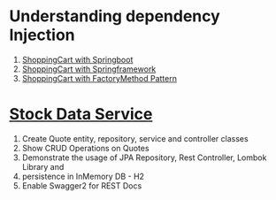 # Understanding dependency Injection
1. <a href="https://github.sec.samsung.net/wajahat-s/session-samples/tree/master/shopingcart"> ShoppingCart with Springboot </a>
2. <a href="https://github.sec.samsung.net/wajahat-s/session-samples/tree/master/ShoppingCartSpring"> ShoppingCart with Springframework </a>
3. <a href="https://github.sec.samsung.net/wajahat-s/session-samples/tree/master/ShoppingCartFactory"> ShoppingCart with FactoryMethod Pattern </a>

# <a href=https://github.sec.samsung.net/wajahat-s/session-samples/tree/master/stock-data> Stock Data Service </a> 
1. Create Quote entity, repository, service and controller classes
2. Show CRUD Operations on Quotes 
3. Demonstrate the usage of JPA Repository, Rest Controller, Lombok Library and 
4. persistence in InMemory DB - H2
5. Enable Swagger2 for REST Docs
